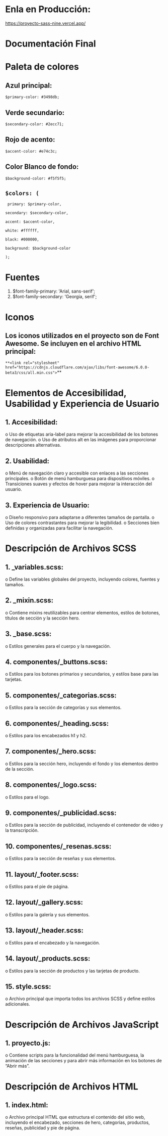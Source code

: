 **Enla en Producción:**
=================

https://proyecto-sass-nine.vercel.app/

**Documentación Final**
=================


**Paleta de colores**
=================



Azul principal:
---------------------

`$primary-color: #3498db;`

Verde secundario:
---------------------

`$secondary-color: #2ecc71;`

Rojo de acento:
---------------------

`$accent-color: #e74c3c;`

Color Blanco de fondo:
---------------------

`$background-color: #f5f5f5;`


**`$colors: (`**
---------------------

 ` primary: $primary-color,`
  
  `secondary: $secondary-color,`
  
  `accent: $accent-color,`
  
  `white: #ffffff,`
  
  `black: #000000,`
  
  `background: $background-color`
  
   `);`


**Fuentes**
=================


1.	$font-family-primary: 'Arial, sans-serif';
3.	$font-family-secondary: 'Georgia, serif';



**Iconos**
=================


Los iconos utilizados en el proyecto son de Font Awesome. Se incluyen en el archivo HTML principal:
----------------------------------------------------------------------------------------------------

`**<link rel="stylesheet" href="https://cdnjs.cloudflare.com/ajax/libs/font-awesome/6.0.0-beta3/css/all.min.css">`**



**Elementos de Accesibilidad, Usabilidad y Experiencia de Usuario**
=================


**1.	Accesibilidad:**
---------------------
o	Uso de etiquetas aria-label para mejorar la accesibilidad de los botones de navegación.
o	Uso de atributos alt en las imágenes para proporcionar descripciones alternativas.

**2.	Usabilidad:**
---------------------
o	Menú de navegación claro y accesible con enlaces a las secciones principales.
o	Botón de menú hamburguesa para dispositivos móviles.
o	Transiciones suaves y efectos de hover para mejorar la interacción del usuario.

**3.	Experiencia de Usuario:**
-------------------------------
o	Diseño responsivo para adaptarse a diferentes tamaños de pantalla.
o	Uso de colores contrastantes para mejorar la legibilidad.
o	Secciones bien definidas y organizadas para facilitar la navegación.

**Descripción de Archivos SCSS**
=================


**1.	_variables.scss:**
---------------------
o	Define las variables globales del proyecto, incluyendo colores, fuentes y tamaños.

**2.	_mixin.scss:**
------------------
o	Contiene mixins reutilizables para centrar elementos, estilos de botones, títulos de sección y la sección hero.

**3.	_base.scss:**
-----------------
o	Estilos generales para el cuerpo y la navegación.

**4.	componentes/_buttons.scss:**
--------------------------------
o	Estilos para los botones primarios y secundarios, y estilos base para las tarjetas.

**5.	componentes/_categorias.scss:**
----------------------------------
o	Estilos para la sección de categorías y sus elementos.

**6.	componentes/_heading.scss:**
-------------------------------
o	Estilos para los encabezados h1 y h2.

**7.	componentes/_hero.scss:**
----------------------------
o	Estilos para la sección hero, incluyendo el fondo y los elementos dentro de la sección.

**8.	componentes/_logo.scss:**
----------------------------
o	Estilos para el logo.

**9.	componentes/_publicidad.scss:**
----------------------------------
o	Estilos para la sección de publicidad, incluyendo el contenedor de video y la transcripción.

**10.	componentes/_resenas.scss:**
-------------------------------
o	Estilos para la sección de reseñas y sus elementos.

**11.	layout/_footer.scss:**
-------------------------
o	Estilos para el pie de página.

**12.	layout/_gallery.scss:**
--------------------------
o	Estilos para la galería y sus elementos.

**13.	layout/_header.scss:**
--------------------------
o	Estilos para el encabezado y la navegación.

**14.	layout/_products.scss:**
---------------------------
o	Estilos para la sección de productos y las tarjetas de producto.

**15.	style.scss:**
-----------------
o	Archivo principal que importa todos los archivos SCSS y define estilos adicionales.


**Descripción de Archivos JavaScript**
=================


**1.	proyecto.js:**
-----------------
o	Contiene scripts para la funcionalidad del menú hamburguesa, la animación de las secciones y para abrir más información en los botones de “Abrir más”.


**Descripción de Archivos HTML**
=================


**1.	index.html:**
--------------
o	Archivo principal HTML que estructura el contenido del sitio web, incluyendo el encabezado, secciones de hero, categorías, productos, reseñas, publicidad y pie de página.
